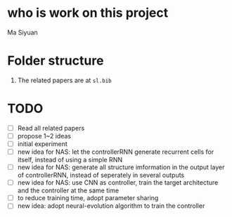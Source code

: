 # who is work on this project
Ma Siyuan
# Folder structure

1. The related papers are at `sl.bib`

 # TODO
 - [ ] Read all related papers
 - [ ] propose 1~2 ideas
 - [ ] initial experiment
 - [ ] new idea for NAS: let the controllerRNN generate recurrent cells for itself, instead of using a simple RNN
 - [ ] new idea for NAS: generate all structure imformation in the output layer of controllerRNN, instead of seperately in several outputs
 - [ ] new idea for NAS: use CNN as controller, train the target architecture and the controller at the same time
 - [ ] to reduce training time, adopt parameter sharing
 - [ ] new idea: adopt neural-evolution algorithm to train the controller 
